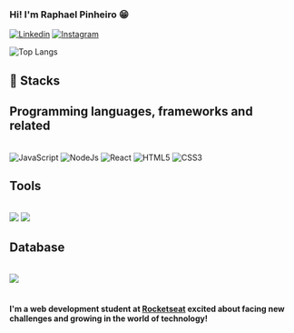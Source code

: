 
### Hi! I'm Raphael Pinheiro 😁

[![Linkedin](https://img.shields.io/badge/LinkedIn-0077B5?style=for-the-badge&logo=linkedin&logoColor=white)](https://www.linkedin.com/in/raphael-pinheiro-a26733179/)
[![Instagram](https://img.shields.io/badge/Instagram-E4405F?style=for-the-badge&logo=instagram&logoColor=white)](https://www.instagram.com/raphaelpinheiro_/)

![Top Langs](https://github-readme-stats.vercel.app/api/top-langs/?username=raphafreitas007&layout=compact)

## 📌 Stacks

## Programming languages, frameworks and related

<div style="display: inline_block"><br/>
    <img aling="center" alt="JavaScript" src="https://img.shields.io/badge/JavaScript-F7DF1E?style=for-the-badge&logo=javascript&logoColor=black">
    <img aling="center" alt="NodeJs" src="https://img.shields.io/badge/Node.js-43853D?style=for-the-badge&logo=node.js&logoColor=white">
    <img aling="center" alt="React" src="https://img.shields.io/badge/React-20232A?style=for-the-badge&logo=react&logoColor=61DAFB">
    <img aling="center" alt="HTML5" src="https://img.shields.io/badge/HTML-239120?style=for-the-badge&logo=html5&logoColor=white">
    <img aling="center" alt="CSS3" src="https://img.shields.io/badge/CSS-239120?&style=for-the-badge&logo=css3&logoColor=white">
</div>

## Tools
 
<div style="display: inline_block"><br/>
    <img aling= "center" atl="Visual Studio Code" src="https://img.shields.io/badge/Visual_Studio_Code-0078D4?style=for-the-badge&logo=visual%20studio%20code&logoColor=white">
    <img aling= "center" atl="Figma" src="https://img.shields.io/badge/figma-%23F24E1E.svg?style=for-the-badge&logo=figma&logoColor=white">
</div>

## Database

<div style="display: inline_block"><br/>
    <img aling= "center" atl="PostgreSQL" src="https://img.shields.io/badge/PostgreSQL-316192?style=for-the-badge&logo=postgresql&logoColor=white">
</div><br/>

#### I'm a web development student at [Rocketseat](https://rocketseat.com.br/) excited about facing new challenges and growing in the world of technology!
